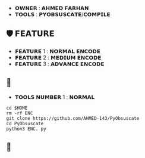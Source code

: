 * 𝗢𝗪𝗡𝗘𝗥 : 𝗔𝗛𝗠𝗘𝗗 𝗙𝗔𝗥𝗛𝗔𝗡
* 𝗧𝗢𝗢𝗟𝗦 : 𝗣𝗬𝗢𝗕𝗦𝗨𝗦𝗖𝗔𝗧𝗘/𝗖𝗢𝗠𝗣𝗜𝗟𝗘

## :shield: 𝗙𝗘𝗔𝗧𝗨𝗥𝗘 
* 𝗙𝗘𝗔𝗧𝗨𝗥𝗘 1 : 𝗡𝗢𝗥𝗠𝗔𝗟 𝗘𝗡𝗖𝗢𝗗𝗘
* 𝗙𝗘𝗔𝗧𝗨𝗥𝗘 2 : 𝗠𝗘𝗗𝗜𝗨𝗠 𝗘𝗡𝗖𝗢𝗗𝗘
* 𝗙𝗘𝗔𝗧𝗨𝗥𝗘 3 : 𝗔𝗗𝗩𝗔𝗡𝗖𝗘 𝗘𝗡𝗖𝗢𝗗𝗘

## :small_red_triangle:
* 𝗧𝗢𝗢𝗟𝗦 𝗡𝗨𝗠𝗕𝗘𝗥 1 : 𝗡𝗢𝗥𝗠𝗔𝗟
```
cd $HOME
rm -rf ENC
git clone https://github.com/AHMED-143/PyObsuscate
cd PyObsuscate
python3 ENC. py
```
## :small_red_triangle_down:

